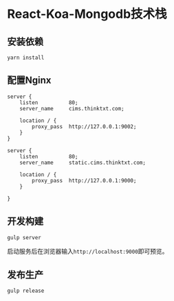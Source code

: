 # React-Koa-Mongodb技术栈

## 安装依赖

```
yarn install
```

## 配置Nginx

```
server {
    listen          80;
    server_name     cims.thinktxt.com;

    location / {
        proxy_pass  http://127.0.0.1:9002;
    }
}

server {
    listen          80;
    server_name     static.cims.thinktxt.com;

    location / {
        proxy_pass  http://127.0.0.1:9000;
    }

}
```

## 开发构建

```
gulp server
```

启动服务后在浏览器输入`http://localhost:9000`即可预览。


## 发布生产

```
gulp release
```
